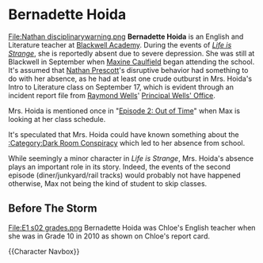 #  Bernadette Hoida 

[File:Nathan disciplinarywarning.png](thumb.md)
**Bernadette Hoida** is an English and Literature teacher at [Blackwell Academy](blackwell_academy.md). During the events of *[Life is Strange](life_is_strange.md)*, she is reportedly absent due to severe depression. She was still at Blackwell in September when [Maxine Caulfield](max_caulfield.md) began attending the school. It's assumed that [Nathan Prescott](nathan_prescott.md)'s disruptive behavior had something to do with her absence, as he had at least one crude outburst in Mrs. Hoida's Intro to Literature class on September 17, which is evident through an incident report file from [Raymond Wells](principal_wells.md)' [Principal Wells' Office](office.md).

Mrs. Hoida is mentioned once in "[Episode 2: Out of Time](out_of_time.md)" when Max is looking at her class schedule.

It's speculated that Mrs. Hoida could have known something about the [:Category:Dark Room Conspiracy](dark_room_conspiracy.md) which led to her absence from school.

While seemingly a minor character in *Life is Strange*, Mrs. Hoida's absence plays an important role in its story. Indeed, the events of the second episode (diner/junkyard/rail tracks) would probably not have happened otherwise, Max not being the kind of student to skip classes.

##  Before The Storm 
[File:E1 s02 grades.png](thumb.md)
Bernadette Hoida was Chloe's English teacher when she was in Grade 10 in 2010 as shown on Chloe's report card.

{{Character Navbox}}

